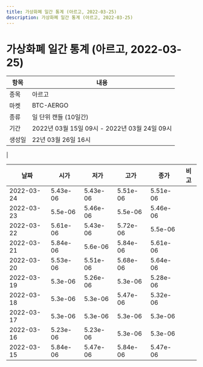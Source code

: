 ```yaml
---
title: 가상화폐 일간 통계 (아르고, 2022-03-25)
description: 가상화폐 일간 통계 (아르고, 2022-03-25)
---
```


가상화폐 일간 통계 (아르고, 2022-03-25)
===

|항목|내용|
|--|--|
|종목|아르고|
|마켓|BTC-AERGO|
|종류|일 단위 캔들 (10일간)|
|기간|2022년 03월 15일 09시 - 2022년 03월 24일 09시|
|생성일|22년 03월 26일 16시|
|

|날짜|시가|저가|고가|종가|비고|
|--|--|--|--|--|--|
|2022-03-24|5.43e-06|5.43e-06|5.51e-06|5.51e-06|    |
|2022-03-23|5.5e-06|5.46e-06|5.5e-06|5.46e-06|    |
|2022-03-22|5.61e-06|5.43e-06|5.72e-06|5.5e-06|    |
|2022-03-21|5.84e-06|5.6e-06|5.84e-06|5.61e-06|    |
|2022-03-20|5.53e-06|5.51e-06|5.68e-06|5.64e-06|    |
|2022-03-19|5.3e-06|5.26e-06|5.3e-06|5.28e-06|    |
|2022-03-18|5.3e-06|5.3e-06|5.47e-06|5.32e-06|    |
|2022-03-17|5.3e-06|5.3e-06|5.3e-06|5.3e-06|    |
|2022-03-16|5.23e-06|5.23e-06|5.3e-06|5.3e-06|    |
|2022-03-15|5.84e-06|5.47e-06|5.84e-06|5.47e-06|    |

